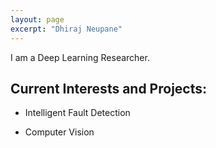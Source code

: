 ```yaml
---
layout: page
excerpt: "Dhiraj Neupane"
---
```


I am a Deep Learning Researcher. 

## Current Interests and Projects:

- Intelligent Fault Detection
<!--#- [GitHub Pages](https://dhirajneupane.github.io/) -->
- Computer Vision
